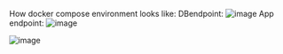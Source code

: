 How docker compose environment looks like:
DBendpoint:
![image](https://user-images.githubusercontent.com/6992008/165600593-167edad8-7756-4a52-b1fa-282c21842dde.png)
App endpoint:
![image](https://user-images.githubusercontent.com/6992008/165600677-5632b785-0d54-4cae-b97c-66877154edba.png)

![image](https://user-images.githubusercontent.com/6992008/165600732-9ac05e09-17db-4b7b-acb8-3c960fe3b7a5.png)
